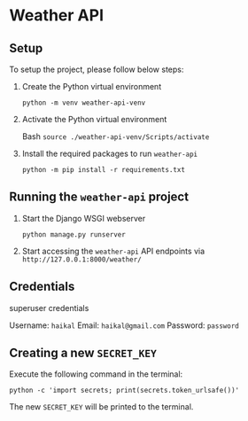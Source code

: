 # Weather API

## Setup

To setup the project, please follow below steps:

1. Create the Python virtual environment

   `python -m venv weather-api-venv`

2. Activate the Python virtual environment

   Bash
   `source ./weather-api-venv/Scripts/activate`

3. Install the required packages to run `weather-api`

   `python -m pip install -r requirements.txt`

## Running the `weather-api` project

1. Start the Django WSGI webserver

   `python manage.py runserver`

2. Start accessing the `weather-api` API endpoints via `http://127.0.0.1:8000/weather/`

## Credentials

superuser credentials

Username: `haikal`
Email: `haikal@gmail.com`
Password: `password`

## Creating a new `SECRET_KEY`

Execute the following command in the terminal:

```
python -c 'import secrets; print(secrets.token_urlsafe())'
```

The new `SECRET_KEY` will be printed to the terminal.

